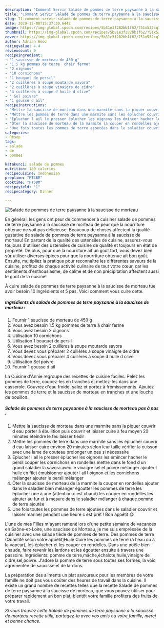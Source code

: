 ```yaml
---
description: "Comment Servir Salade de pommes de terre paysanne à la saucisse de morteau"
title: "Comment Servir Salade de pommes de terre paysanne à la saucisse de morteau"
slug: 71-comment-servir-salade-de-pommes-de-terre-paysanne-a-la-saucisse-de-morteau
date: 2020-12-08T15:37:30.644Z
image: https://img-global.cpcdn.com/recipes/5b81e3f282bb1f62/751x532cq70/salade-de-pommes-de-terre-paysanne-a-la-saucisse-de-morteau-photo-principale-de-la-recette.jpg
thumbnail: https://img-global.cpcdn.com/recipes/5b81e3f282bb1f62/751x532cq70/salade-de-pommes-de-terre-paysanne-a-la-saucisse-de-morteau-photo-principale-de-la-recette.jpg
cover: https://img-global.cpcdn.com/recipes/5b81e3f282bb1f62/751x532cq70/salade-de-pommes-de-terre-paysanne-a-la-saucisse-de-morteau-photo-principale-de-la-recette.jpg
author: Adrian Wood
ratingvalue: 4.4
reviewcount: 9
recipeingredient:
- "1 saucisse de morteau de 450 g"
- "1.5 kg pommes de terre  chair ferme"
- "2 oignons"
- "10 cornichons"
- "1 bouquet de persil"
- "2 cuillères à soupe moutarde savora"
- "2 cuillères à soupe vinaigre de cidre"
- "4 cuillères à soupe d huile d olive"
- " Sel poivre"
- "1 gousse d ail"
recipeinstructions:
- "Mettre la saucisse de morteau dans une marmite sans la piquer couvrir d eau porter à ébullition puis couvrir et laisser cuire à feu moyen 20 minutes éteindre le feu laisser tiédir"
- "Mettre les pommes de terre dans une marmite sans les éplucher couvrir d eau laisser cuire environ 20 minutes selon leur taille vérifier la cuisson avec une lame de couteau prolonger un peu si nécessaire"
- "Éplucher l ail le presser éplucher les oignons les émincer hacher le persil couper les cornichons en rondelles mettre dans le fond d un grand saladier la savora avec le vinaigre sel et poivre mélanger ajouter l huile en filet émulsionner ajouter l ail l oignon et les cornichons mélanger ajouter le persil mélanger"
- "Ôter la saucisse de morteau de la marmite la couper en rondelles ajouter dans le saladier bien mélanger égoutter les pommes de terre les éplucher une à une (attention c est chaud) les couper en rondelles les ajouter au fur et à mesure dans le saladier mélanger à chaque pomme de terre ajoutée"
- "Une fois toutes les pommes de terre ajoutées dans le saladier couvrir et laisser mariner pendant une heure c est prêt ! Bon appétit 😋"
categories:
- Resep
tags:
- salade
- de
- pommes

katakunci: salade de pommes 
nutrition: 180 calories
recipecuisine: Indonesian
preptime: "PT38M"
cooktime: "PT50M"
recipeyield: "1"
recipecategory: Dinner

---
```



![Salade de pommes de terre paysanne à la saucisse de morteau](https://img-global.cpcdn.com/recipes/5b81e3f282bb1f62/751x532cq70/salade-de-pommes-de-terre-paysanne-a-la-saucisse-de-morteau-photo-principale-de-la-recette.jpg)

En général, les gens ont peur de commencer à cuisiner salade de pommes de terre paysanne à la saucisse de morteau de peur que la nourriture obtenue ne soit pas délicieuse. Beaucoup de choses affectent la qualité gustative de salade de pommes de terre paysanne à la saucisse de morteau! En partant de la qualité des ustensiles de cuisine, assurez-vous toujours d'utiliser des ustensiles de cuisine de qualité et toujours en état de propreté. De plus, pour que la nourriture ait un goût fort, vous devez bien sûr utiliser diverses épices pour que la nourriture obtenue ait bon goût. Ensuite, multipliez la pratique pour reconnaître les différentes saveurs de la cuisine, profitez de chaque activité culinaire de tout votre cœur, car les sentiments d'enthousiasme, de calme et de non précipitation affectent aussi le goût de la cuisine!

<!--inarticleads1-->

À cuire salade de pommes de terre paysanne à la saucisse de morteau tue avoir besoin 10 Ingrédients et 5 pas. Voici comment vous cuire cette.

##### Ingrédients de salade de pommes de terre paysanne à la saucisse de morteau :

1. Fournir 1 saucisse de morteau de 450 g
1. Vous avez besoin 1.5 kg pommes de terre à chair ferme
1. Vous avez besoin 2 oignons
1. Utilisation 10 cornichons
1. Utilisation 1 bouquet de persil
1. Vous avez besoin 2 cuillères à soupe moutarde savora
1. Vous devez vous préparer 2 cuillères à soupe vinaigre de cidre
1. Vous devez vous préparer 4 cuillères à soupe d huile d olive
1. Utilisation  Sel poivre
1. Fournir 1 gousse d ail


La Cuisine d&#39;Annie regroupe des recettes de cuisine faciles. Pelez les pommes de terre, coupez-les en tranches et mettez-les dans une casserole. Couvrez d&#39;eau froide, salez et portez à frémissements. Ajoutez les pommes de terre et la saucisse de morteau en tranches et une louche de bouillon. 

<!--inarticleads2-->

##### Salade de pommes de terre paysanne à la saucisse de morteau pas à pas :

1. Mettre la saucisse de morteau dans une marmite sans la piquer couvrir d eau porter à ébullition puis couvrir et laisser cuire à feu moyen 20 minutes éteindre le feu laisser tiédir
1. Mettre les pommes de terre dans une marmite sans les éplucher couvrir d eau laisser cuire environ 20 minutes selon leur taille vérifier la cuisson avec une lame de couteau prolonger un peu si nécessaire
1. Éplucher l ail le presser éplucher les oignons les émincer hacher le persil couper les cornichons en rondelles mettre dans le fond d un grand saladier la savora avec le vinaigre sel et poivre mélanger ajouter l huile en filet émulsionner ajouter l ail l oignon et les cornichons mélanger ajouter le persil mélanger
1. Ôter la saucisse de morteau de la marmite la couper en rondelles ajouter dans le saladier bien mélanger égoutter les pommes de terre les éplucher une à une (attention c est chaud) les couper en rondelles les ajouter au fur et à mesure dans le saladier mélanger à chaque pomme de terre ajoutée
1. Une fois toutes les pommes de terre ajoutées dans le saladier couvrir et laisser mariner pendant une heure c est prêt ! Bon appétit 😋


L&#39;une de mes Filles m&#39;ayant ramené lors d&#39;une petite semaine de vacances en Saône-et-Loire, une saucisse de Morteau, je me suis empréssée de la cuisiner avec une salade tiède de pommes de terre. Des pommes de terre (Quantité selon votre appétit)Huile Cuire les pommes de terre (à l&#39;eau ou à la vapeur), les éplucher et les couper en rondelles. Dans une poêle bien chaude, faire revenir les lardons et les égoutter ensuite à travers une passoire. Ingrédients: pomme de terre,mâche,échalote,huile,vinaigre de cidre,sel,poivre. J&#39;adore la pomme de terre sous toutes ses formes, la voici agrémentée de saucisse et de lardons. 

<!--inarticleads1-->

<p>
La préparation des aliments un plat savoureux pour les membres de votre famille ne doit pas vous coûter des heures de travail dans la cuisine. Il existe un grand nombre de recettes telles que la recette Salade de pommes de terre paysanne à la saucisse de morteau, que vous pouvez utiliser pour préparer rapidement un bon plat, bientôt votre famille profitera des fruits de votre travail.
</p>

<p>
<i>Si vous trouvez cette Salade de pommes de terre paysanne à la saucisse de morteau recette utile, partagez-la avec vos amis ou votre famille, merci et bonne chance.</i>
</p>

